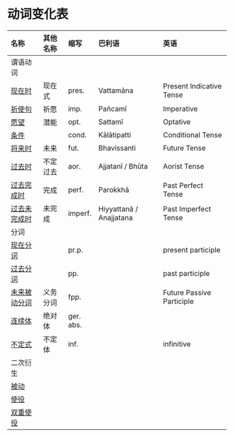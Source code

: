 # 动词变化表

| 名称 | 其他名称 | 缩写  | 巴利语 | 英语 |
| :--- | :--- | :--- | :--- | :--- |
| 谓语动词 |  |  |  | |
| [现在时](present.md) | 现在式 | pres.  |Vattamāna| Present Indicative Tense |
| [祈使句](imp.md) | 祈愿 | imp.  |Pañcamī| Imperative |
| [愿望](opt.md) | 潜能 | opt.  |Sattamī| Optative |
| [条件](cond.md) |  | cond.  |Kālātipatti| Conditional Tense |
| [将来时](fut.md) | 未来 | fut.  |Bhavissanti| Future Tense |
| [过去时](aor.md) | 不定过去 | aor.  |Ajjatanī / Bhūta| Aorist Tense |
| [过去完成时](perf.md) | 完成 | perf.  |Parokkhā| Past Perfect Tense |
| [过去未完成时](impf.md) | 未完成 | imperf. | Hiyyattanã / Anajjatana | Past Imperfect Tense |
| 分词 |  |  |  |
| [现在分词](prp.md) |  | pr.p. | |present participle |
| [过去分词](pp.md) |  | pp. | |past participle |
| [未来被动分词](fpp.md) | 义务分词 | fpp. | |Future Passive Participle |
| [连续体](ger.md) | 绝对体 | ger.<br>abs. |  | |
| [不定式](inf.md) | 不定体 | inf. |  | infinitive |
| 二次衍生 |  |  |  |
| [被动]() |  |  |  |
| [使役]() |  |  |  |
| [双重使役]() |  |  |  |